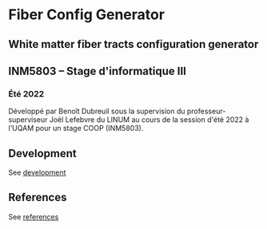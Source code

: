# Fiber Config Generator

## White matter fiber tracts configuration generator


## INM5803 – Stage d'informatique III

### Été 2022

Développé par Benoît Dubreuil sous la supervision du professeur-superviseur Joël Lefebvre du LINUM au cours de la
session d'été 2022 à l'UQAM pour un stage COOP (INM5803).


## Development

See [development](doc/development.md)


## References

See [references](doc/references.md)
